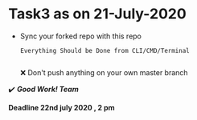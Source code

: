 # Task3 as on 21-July-2020
* Sync your forked repo with this repo
  
  ```
  Everything Should be Done from CLI/CMD/Terminal

  
  ```
  ❌ Don't push anything on your own master branch

:heavy_check_mark: _**Good Work! Team**_

**Deadline 22nd july 2020 , 2 pm**
